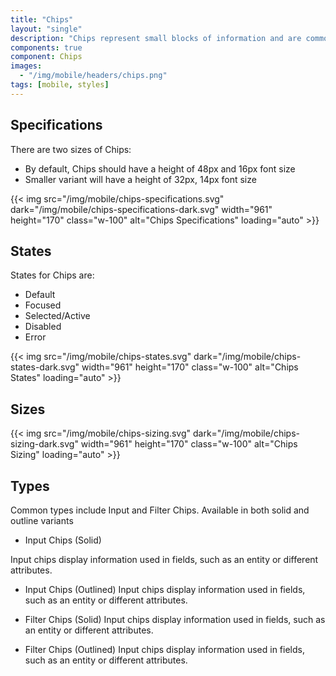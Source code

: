 ```yaml
---
title: "Chips"
layout: "single"
description: "Chips represent small blocks of information and are commonly used for input or filtering."
components: true
component: Chips
images:
  - "/img/mobile/headers/chips.png"
tags: [mobile, styles]
---
```


## Specifications

There are two sizes of Chips:

- By default, Chips should have a height of 48px and 16px font size
- Smaller variant will have a height of 32px, 14px font size

{{< img src="/img/mobile/chips-specifications.svg" dark="/img/mobile/chips-specifications-dark.svg" width="961" height="170" class="w-100" alt="Chips Specifications" loading="auto" >}}

## States

States for Chips are:
- Default
- Focused
- Selected/Active
- Disabled
- Error

{{< img src="/img/mobile/chips-states.svg" dark="/img/mobile/chips-states-dark.svg" width="961" height="170" class="w-100" alt="Chips States" loading="auto" >}}

## Sizes

{{< img src="/img/mobile/chips-sizing.svg" dark="/img/mobile/chips-sizing-dark.svg" width="961" height="170" class="w-100" alt="Chips Sizing" loading="auto" >}}

## Types

Common types include Input and Filter Chips. Available in both solid and outline variants

- Input Chips (Solid)

Input chips display information used in fields, such as an entity or different attributes.

- Input Chips (Outlined)
Input chips display information used in fields, such as an entity or different attributes.

- Filter Chips (Solid)
Input chips display information used in fields, such as an entity or different attributes.

- Filter Chips (Outlined)
Input chips display information used in fields, such as an entity or different attributes.
